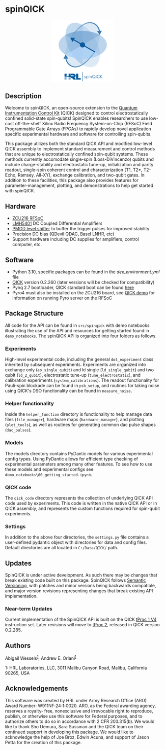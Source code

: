 # spinQICK

<p align="center">
 <img src="graphics/SpinQICK_logo.svg" alt="SpinQICK logo" width=40% height=auto>
</p>

## Description
Welcome to spinQICK, an open-source extension to the [Quantum Instrumentation Control Kit](https://github.com/openquantumhardware/qick) (QICK) designed to control electrostatically confined solid-state spin-qubits! SpinQICK enables researchers to use low-cost off-the-shelf Xilinx Radio Frequency System-on-Chip (RFSoC) Field Programmable Gate Arrays (FPGAs) to rapidly develop novel application specific experimental hardware and software for controlling spin-qubits.

This package utilizes both the standard QICK API and modified low-level QICK assembly to implement standard measurement and control methods that are unique to electrostatically confined spin-qubit systems. These methods currently accomodate single-spin (Loss-DiVincenzo) qubits and include charge-stability and electrostatic tune-up, initialization and parity readout, single-spin coherent control and characterization (T1, T2*, T2-Echo, Ramsey, All-XY), exchange calibration, and two-qubit gates. In addition to these facilities, this package also provides features for parameter-management, plotting, and demonstrations to help get started with spinQICK.

## Hardware
- [ZCU216 RFSoC](https://www.xilinx.com/products/boards-and-kits/zcu216.html)
- [LMH5401](https://www.ti.com/tool/LMH5401EVM) DC Coupled Differential Amplifiers
- [PMOD level shifter](https://digilent.com/shop/pmod-lvlshft-logic-level-shifter/?srsltid=AfmBOoqZodUKJkK6xvxAk7vgOS6NISjlLeNHoWDSeB-TueM1wp54cUVR) to buffer the trigger pulses for improved stability
- Precision DC bias (QDevil QDAC, Basel LNHR, etc)
- Support hardware including DC supplies for amplifiers, control computer, etc.

## Software
- Python 3.10, specific packages can be found in the _dev_environment.yml_ file
- [QICK](https://github.com/openquantumhardware/qick) version 0.2.260 (later versions will be checked for compatibility)
- Pynq 2.7 bootloader, QICK standard boot can be found [here](https://github.com/sarafs1926/ZCU216-PYNQ/issues/1)
- Pyro4 must also be installed on the ZCU216 board, see [QICK demo](https://github.com/openquantumhardware/qick/blob/main/pyro4/00_nameserver.ipynb) for information on running Pyro server on the RFSoC

## Package Structure
All code for the API can be found in `src/spinqick` with demo notebooks illustrating the use of the API and resources for getting started found in `demo_notebooks`. The spinQICK API is organized into four folders as follows.

### Experiments
High-level experimental code, including the general `dot_experiment` class inherited by subsequent experiments. Experiments are organized into exchange only (`eo_single_qubit`) and ld single (`ld_single_qubit`) and two qubit (`ld_2_qubit`), electrostatic tune-up (`tune_electrostatic`), and calibration experiments (`system_calibrations`). The readout functionality for Pauli-spin blockade can be found in `psb_setup`, and routines for taking noise using QICK's DSO functionality can be found in `measure_noise`.

### Helper functionality
Inside the `helper_function` directory is functionality to help manage data files (`file_manager`), hardware maps (`hardware_manager`), and plotting (`plot_tools`), as well as routines for generating common dac pulse shapes (`dac_pulses`).

### Models
The models directory contains PyDantic models for various experimental config types. Using PyDantic allows for efficient type checking of experimental parameters among many other features. To see how to use these models and experimental configs see `demo_notebooks\00_getting_started.ipynb`.

### QICK code
The `qick_code` directory represents the collection of underlying QICK API code used by experiments. This code is written in the native QICK API or in QICK assembly, and represents the custom functions required for spin-qubit experiments.

### Settings
In addition to the above four directories, the `settings.py` file contains a user-defined pydantic object with directories for data and config files. Default directories are all located in `C:/Data/QICK/` path.

## Updates
SpinQICK is under active development. As such there may be changes that break existing code built on this package. SpinQICK follows [Semantic Versioning](https://semver.org/), with patches and minor versions being backwards compatible, and major version revisions representing changes that break existing API implementation.

### Near-term Updates
Current implementation of the SpinQICK API is built on the QICK [tProc 1 V4](https://github.com/openquantumhardware/qick/blob/main/firmware/tProcessor_64_and_Signal_Generator_V4.pdf) instruction set. Later revisions will move to [tProc 2](https://github.com/meeg/qick_demos_sho/blob/main/tprocv2/qick_processor_TRM.pdf), released in QICK version 0.2.285.

## Authors
Abigail Wessels<sup>[1](#HRL)</sup>, Andrew E. Oriani<sup>[1](#HRL)</sup>

<a name="HRL">1</a>: HRL Laboratories, LLC, 3011 Malibu Canyon Road, Malibu, California 90265, USA

## Acknowledgements
This software was created by HRL under Army Research Office (ARO) Award Number: W911NF‐24‐1‐0020. ARO, as the Federal awarding agency, reserves a royalty‐ free, nonexclusive and irrevocable right to reproduce, publish, or otherwise use this software for Federal purposes, and to authorize others to do so in accordance with 2 CFR 200.315(b). We would like to thank Sho Uemura, Sara Sussman and the QICK team on their continued support in developing this package. We would like to acknowledge the help of Joe Broz, Edwin Acuna, and support of Jason Petta for the creation of this package.
